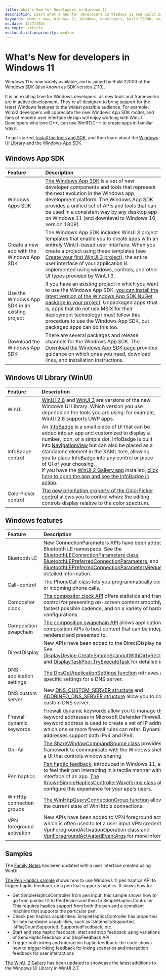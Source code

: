 ```yaml
---
title: What's New for Developers in Windows 11
description: Learn what's new for developers in Windows 11 and Build 22000 of the Windows SDK
keywords: what's new, Windows 11, Windows, developers, build 22000, version 2110, sdk
ms.date: 12/7/2021
ms.topic: article
ms.localizationpriority: medium
---
```


# What's New for developers in Windows 11

Windows 11 is now widely available, and is joined by Build 22000 of the Windows SDK (also known as SDK version 2110).

It is an exciting time for Windows developers, as new tools and frameworks are in active development. They're all designed to bring support for the latest Windows features to the widest possible audience. For example, Win32 developers will appreciate the new Windows App SDK model, and fans of modern user interface design will enjoy working with WinUI. Developers who love C++, can use WinRT/C++ to create apps in familiar ways.

To get started, [install the tools and SDK](https://developer.microsoft.com/windows/downloads#_blank), and then learn about the [Windows UI Library](/windows/apps/winui/) and the [Windows App SDK](/windows/apps/windows-app-sdk/).


## Windows App SDK

Feature | Description
:------ | :------
Windows Apps SDK | [The Windows App SDK](/windows/apps/windows-app-sdk/) is a set of new developer components and tools that represent the next evolution in the Windows app development platform. The Windows App SDK provides a unified set of APIs and tools that can be used in a consistent way by any desktop app on Windows 11 (and downlevel to Windows 10, version 1809).
Create a new app with the Windows App SDK | The Windows App SDK includes WinUI 3 project templates that enable you to create apps with an entirely WinUI-based user interface. When you create a project using these templates (see [Create your first WinUI 3 project](/windows/apps/winui/winui3/create-your-first-winui3-app)), the entire user interface of your application is implemented using windows, controls, and other UI types provided by WinUI 3.
Use the Windows App SDK in an existing project | If you have an existing project in which you want to use the Windows App SDK, [you can install the latest version of the Windows App SDK NuGet package in your project](/windows/apps/windows-app-sdk/use-windows-app-sdk-in-existing-project). Unpackaged apps (that is, apps that do not use MSIX for their deployment technology) must follow this procedure to use the Windows App SDK, but packaged apps can do this too.
Download the Windows App SDK | There are several packages and release channels for the Windows App SDK. The [Download the Windows App SDK page](/windows/apps/windows-app-sdk/downloads) provides guidance on which ones you need, download links, and installation instructions.

## Windows UI Library (WinUI)

Feature | Description
:------ | :------
WinUI | [WinUI 2.8](/windows/apps/winui/winui2/) and [WinUI 3](/windows/apps/winui/winui3/) are versions of the new Windows UI Library. Which version you use depends on the tools you are using: for example, WinUI 2.8 supports UWP apps. 
InfoBadge control | An [InfoBadge](/windows/winui/api/microsoft.ui.xaml.controls.infobadge) is a small piece of UI that can be added into an app and customized to display a number, icon, or a simple dot. InfoBadge is built into [NavigationView](/windows/apps/design/controls/navigationview) but can also be placed as a standalone element in the XAML tree, allowing you to place InfoBadge into any control or piece of UI of your choosing. </br> If you have the [WinUI 2 Gallery app](https://www.microsoft.com/store/productId/9MSVH128X2ZT) installed, [click here to open the app and see the InfoBadge in action](winui2gallery:/item/InfoBadge).
ColorPicker control | [The new orientation property of the ColorPicker control](/windows/apps/design/controls/color-picker?#specify-the-layout-direction) allows you to control where the editing controls display relative to the color spectrum.


## Windows features

Feature | Description
:------ | :------
Bluetooth LE | New ConnectionParameters APIs have been added to the Bluetooth LE namespace. See the [BluetoothLEConnectionParameters class](/uwp/api/windows.devices.bluetooth.bluetoothleconnectionparameters), [BluetoothLEPreferredConnectionParameters](/uwp/api/windows.devices.bluetooth.bluetoothlepreferredconnectionparameters), and [BluetoothLEPreferredConnectionParametersRequest](/uwp/api/windows.devices.bluetooth.bluetoothlepreferredconnectionparametersrequest) for detailed information.
Call-control | [The PhoneCall class](/uwp/api/windows.applicationmodel.calls.phonecall) lets you programmatically control active or incoming phone calls.
Compositor clock | [The compositor clock API](/windows/win32/directcomp/compositor-clock/compositor-clock) offers statistics and frame rate control for presenting on-screen content smoothly, at the fastest possible cadence, and on a variety of hardware configurations. 
Composition swapchain | [The composition swapchain API](/windows/win32/comp_swapchain/comp-swapchain-portal) allows applications using composition APIs to host content that can be independently rendered and presented to.
DirectDisplay | New APIs have been added to the DirectDisplay namespaces. See [DisplayDevice.CreateSimpleScanoutWithDirtyRectsAndOptions](/uwp/api/windows.devices.display.core.displaydevice.createsimplescanoutwithdirtyrectsandoptions) and [DisplayTaskPool.TryExecuteTask](/uwp/api/windows.devices.display.core.displaytaskpool.tryexecutetask) for detailed information.
DNS application settings | [The DnsGetApplicationSettings function](/windows/win32/api/windns/nf-windns-dnsgetapplicationsettings) retrieves application-specific settings for a DNS server.
DNS custom server | New [DNS_CUSTOM_SERVER structure](/windows/win32/api/windns/ns-windns-dns_custom_server) and [ADDRINFO_DNS_SERVER structure](/windows/win32/api/ws2def/ns-ws2def-addrinfo_dns_server) allow you to configure a custom DNS server.
Firewall dynamic keywords | [Firewall dynamic keywords](/windows/win32/ics/firewall-dynamic-keywords) allow you to manage dynamic keyword addresses in Microsoft Defender Firewall. A dynamic keyword address is used to create a set of IP addresses to which one or more firewall rules can refer. Dynamic keyword addresses support both IPv4 and IPv6.
On-Air | [The ShareWindowCommandSource class](/uwp/api/windows.ui.shell.sharewindowcommandsource) provides a framework to communicate with the Windows shell to present a UI that controls window sharing.
Pen haptics | [Pen haptic feedback](/windows/apps/design/input/pen-haptics), introduced in Windows 11, allows users to feel their pen interacting in a tactile manner with the user interface of an app. [The KnownSimpleHapticsControllerWaveforms class](/uwp/api/windows.devices.haptics.knownsimplehapticscontrollerwaveforms) allows you to configure this experience for your app's users.
WinHttp connection groups | [The WinHttpQueryConnectionGroup function](/windows/win32/api/winhttp/nf-winhttp-winhttpqueryconnectiongroup) allows you to pull the current state of WinHttp's connections.
VPN foreground activation | New APIs have been added to VPN foreground activation, which is often used to let a user input VPN credentials. See the [VpnForegroundActivationOperation class](/uwp/api/windows.networking.vpn.vpnforegroundactivatedeventargs) and [VpnForegroundActivatedEventArgs](/uwp/api/windows.networking.vpn.vpnforegroundactivatedeventargs) for more information.


## Samples

The [Family Notes](https://github.com/Microsoft/Windows-appsample-familynotes) has been updated with a user interface created using WinUI.

[The Pen Haptics sample](https://github.com/microsoft/Windows-universal-samples/tree/dev/Samples/PenHaptics) shows how to use Windows 11 pen haptics API to trigger haptic feedback on a pen that supports haptics. It shows how to:

* Get SimpleHapticsController from pen input: this sample shows how to go from pointer ID to PenDevice and then to SimpleHapticsController. This requires haptics support from both the pen and a compliant machine that supports the particular pen.
* Check pen haptics capabilities: SimpleHapticsController has properties for pen hardware capabilities, such as IsIntensitySupported, IsPlayCountSupported, SupportedFeedback, etc.
* Start and stop haptic feedback: start and stop feedback using variations of SendHapticFeedback and StopFeedback API
* Trigger both inking and interaction haptic feedback: the code shows how to trigger inking feedback for inking scenarios and interaction feedback for user interactions

[The WinUI 2 Gallery](/samples/microsoft/xaml-controls-gallery/xaml-controls-gallery/) has been updated to showcase the latest additions to the Windows UI Library in WinUI 2.7.
